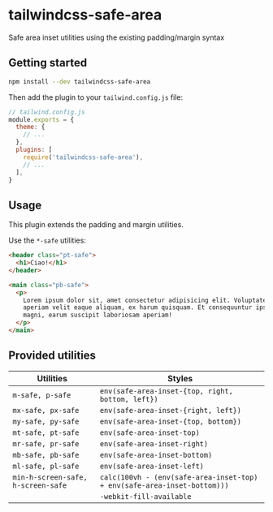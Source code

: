 # tailwindcss-safe-area

Safe area inset utilities using the existing padding/margin syntax

## Getting started

```sh
npm install --dev tailwindcss-safe-area
```

Then add the plugin to your `tailwind.config.js` file:

```js
// tailwind.config.js
module.exports = {
  theme: {
    // ...
  },
  plugins: [
    require('tailwindcss-safe-area'),
    // ...
  ],
}
```

## Usage

This plugin extends the padding and margin utilities.

Use the `*-safe` utilities:

```html
<header class="pt-safe">
  <h1>Ciao!</h1>
</header>

<main class="pb-safe">
  <p>
    Lorem ipsum dolor sit, amet consectetur adipisicing elit. Voluptate itaque blanditiis eum
    aperiam velit eaque aliquam, ex harum quisquam. Et consequuntur ipsa accusamus provident quae
    magni, earum suscipit laboriosam aperiam!
  </p>
</main>
```

## Provided utilities

| Utilities                          | Styles                                                                   |
| ---------------------------------- | ------------------------------------------------------------------------ |
| `m-safe, p-safe`                   | `env(safe-area-inset-{top, right, bottom, left})`                        |
| `mx-safe, px-safe`                 | `env(safe-area-inset-{right, left})`                                     |
| `my-safe, py-safe`                 | `env(safe-area-inset-{top, bottom})`                                     |
| `mt-safe, pt-safe`                 | `env(safe-area-inset-top)`                                               |
| `mr-safe, pr-safe`                 | `env(safe-area-inset-right)`                                             |
| `mb-safe, pb-safe`                 | `env(safe-area-inset-bottom)`                                            |
| `ml-safe, pl-safe`                 | `env(safe-area-inset-left)`                                              |
| `min-h-screen-safe, h-screen-safe` | `calc(100vh - (env(safe-area-inset-top) + env(safe-area-inset-bottom)))` |
|                                    | `-webkit-fill-available`                                                 |
